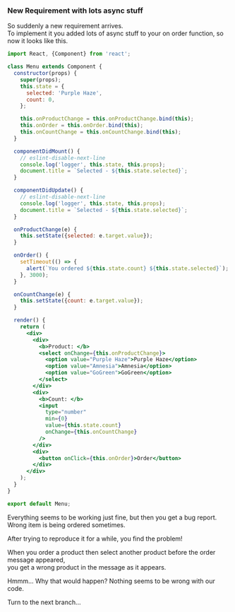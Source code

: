 ### New Requirement with lots async stuff
So suddenly a new requirement arrives.  
To implement it you added lots of async stuff to your on order function, so now it looks like this.

```jsx harmony
import React, {Component} from 'react';

class Menu extends Component {
  constructor(props) {
    super(props);
    this.state = {
      selected: 'Purple Haze',
      count: 0,
    };

    this.onProductChange = this.onProductChange.bind(this);
    this.onOrder = this.onOrder.bind(this);
    this.onCountChange = this.onCountChange.bind(this);
  }

  componentDidMount() {
    // eslint-disable-next-line
    console.log('logger', this.state, this.props);
    document.title = `Selected - ${this.state.selected}`;
  }

  componentDidUpdate() {
    // eslint-disable-next-line
    console.log('logger', this.state, this.props);
    document.title = `Selected - ${this.state.selected}`;
  }

  onProductChange(e) {
    this.setState({selected: e.target.value});
  }

  onOrder() {
    setTimeout(() => {
      alert(`You ordered ${this.state.count} ${this.state.selected}`);
    }, 3000);
  }

  onCountChange(e) {
    this.setState({count: e.target.value});
  }

  render() {
    return (
      <div>
        <div>
          <b>Product: </b>
          <select onChange={this.onProductChange}>
            <option value="Purple Haze">Purple Haze</option>
            <option value="Amnesia">Amnesia</option>
            <option value="GoGreen">GoGreen</option>
          </select>
        </div>
        <div>
          <b>Count: </b>
          <input
            type="number"
            min={0}
            value={this.state.count}
            onChange={this.onCountChange}
          />
        </div>
        <div>
          <button onClick={this.onOrder}>Order</button>
        </div>
      </div>
    );
  }
}

export default Menu;

```

Everything seems to be working just fine, but then you get a bug report.  
Wrong item is being ordered sometimes.  

After trying to reproduce it for a while, you find the problem!

When you order a product then select another product before the order message appeared,  
you get a wrong product in the message as it appears.

Hmmm...
Why that would happen? Nothing seems to be wrong with our code.

Turn to the next branch...
